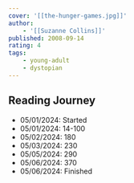 ```yaml
---
cover: '[[the-hunger-games.jpg]]'
author:
    - '[[Suzanne Collins]]'
published: 2008-09-14
rating: 4
tags:
    - young-adult
    - dystopian
---
```


## Reading Journey

- 05/01/2024: Started
- 05/01/2024: 14-100
- 05/02/2024: 180
- 05/03/2024: 230
- 05/05/2024: 290
- 05/06/2024: 370
- 05/06/2024: Finished
